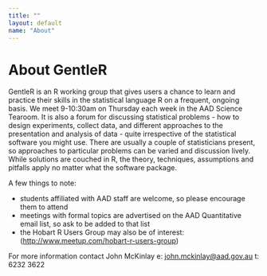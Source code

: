 ```yaml
---
title: ""
layout: default
name: "About"
---
```


# About GentleR 

GentleR is an R working group that gives users a chance to learn and practice their skills in the statistical language R on a frequent, ongoing basis. We meet 9-10:30am on Thursday each week in the AAD Science Tearoom. It is also a forum for discussing statistical problems - how to design experiments, collect data, and different approaches to the presentation and analysis of data - quite irrespective of the statistical software you might use. There are usually a couple of statisticians present, so approaches to particular problems can be varied and discussion lively. While solutions are couched in R, the theory, techniques, assumptions and pitfalls apply no matter what the software package.

A few things to note:  
* students affiliated with AAD staff are welcome, so please encourage them to attend  
* meetings with formal topics are advertised on the AAD Quantitative email list, so ask to be added to that list  
* the Hobart R Users Group may also be of interest: (http://www.meetup.com/hobart-r-users-group)  

For more information contact John McKinlay e: <john.mckinlay@aad.gov.au> t: 6232 3622 
